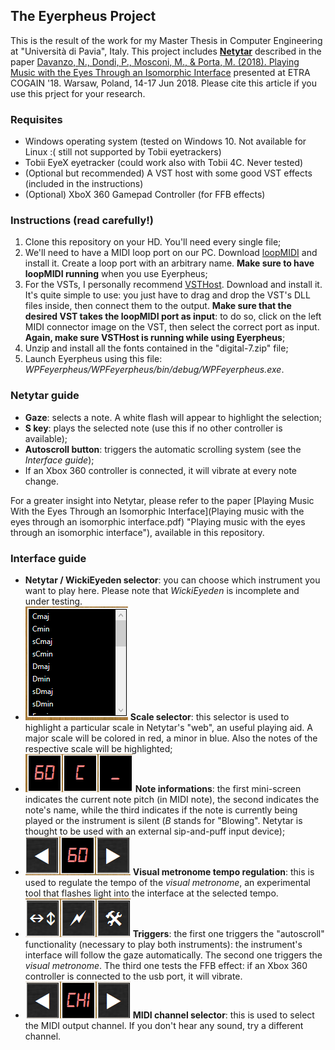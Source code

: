## The Eyerpheus Project

This is the result of the work for my Master Thesis in Computer Engineering at "Università di Pavia", Italy.
This project includes [**Netytar**](https://vision.unipv.it/research/netytar/) described in the paper [Davanzo, N., Dondi, P., Mosconi, M., & Porta, M. (2018). Playing Music with the Eyes Through an Isomorphic Interface](https://dl.acm.org/citation.cfm?id=3206350) presented at ETRA COGAIN '18. Warsaw, Poland, 14-17 Jun 2018. Please cite this article if you use this prject for your research. 

### Requisites
-	Windows operating system (tested on Windows 10. Not available for Linux :( still not supported by Tobii eyetrackers)
-	Tobii EyeX eyetracker (could work also with Tobii 4C. Never tested)
-	(Optional but recommended) A VST host with some good VST effects (included in the instructions)
- 	(Optional) XboX 360 Gamepad Controller (for FFB effects)

### Instructions (read carefully!)
1.	Clone this repository on your HD. You'll need every single file;
2.	We'll need to have a MIDI loop port on our PC. Download [loopMIDI](https://www.google.com "loopMIDI, by Tobias Erichsen") and install it. Create a loop port with an arbitrary name. **Make sure to have loopMIDI running** when you use Eyerpheus;
3.	For the VSTs, I personally recommend [VSTHost](http://www.hermannseib.com/english/vsthost.htm "VSTHost on Hermmann Seib's website"). Download and install it. It's quite simple to use: you just have to drag and drop the VST's DLL files inside, then connect them to the output. **Make sure that the desired VST takes the loopMIDI port as input**: to do so, click on the left MIDI connector image on the VST, then select the correct port as input. **Again, make sure VSTHost is running while using Eyerpheus**;
4.	Unzip and install all the fonts contained in the "digital-7.zip" file;
5.	Launch Eyerpheus using this file: _WPFeyerpheus/WPFeyerpheus/bin/debug/WPFeyerpheus.exe_.

### Netytar guide
- 	**Gaze**: selects a note. A white flash will appear to highlight the selection;
- 	**S key**: plays the selected note (use this if no other controller is available);
- 	**Autoscroll button**: triggers the automatic scrolling system (see the _Interface guide_);
- 	If an Xbox 360 controller is connected, it will vibrate at every note change.

For a greater insight into Netytar, please refer to the paper [Playing Music With the Eyes Through an Isomorphic Interface](Playing music with the eyes through an isomorphic interface.pdf) "Playing music with the eyes through an isomorphic interface"), available in this repository.

### Interface guide
-	**Netytar / WickiEyeden selector**: you can choose which instrument you want to play here. Please note that _WickiEyeden_ is incomplete and under testing.
-	![Scale selector](images/scale_selector.png) **Scale selector**: this selector is used to highlight a particular scale in Netytar's "web", an useful playing aid. A major scale will be colored in red, a minor in blue. Also the notes of the respective scale will be highlighted;
-	![First row](images/first_row.png) **Note informations**: the first mini-screen indicates the current note pitch (in MIDI note), the second indicates the note's name, while the third indicates if the note is currently being played or the instrument is silent (_B_ stands for "Blowing". Netytar is thought to be used with an external sip-and-puff input device);
-	![Second row](images/second_row.png) **Visual metronome tempo regulation**: this is used to regulate the tempo of the _visual metronome_, an experimental tool that flashes light into the interface at the selected tempo.
-	![Third row](images/third_row.png) **Triggers**: the first one triggers the "autoscroll" functionality (necessary to play both instruments): the instrument's interface will follow the gaze automatically. The second one triggers the _visual metronome_. The third one tests the FFB effect: if an Xbox 360 controller is connected to the usb port, it will vibrate.
-	![Fourth row](images/fourth_row.png) **MIDI channel selector**: this is used to select the MIDI output channel. If you don't hear any sound, try a different channel.
